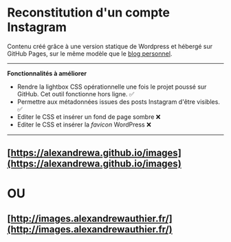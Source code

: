# Reconstitution d'un compte Instagram

Contenu créé grâce à une version statique de Wordpress et hébergé sur GitHub Pages, sur le même modèle que le [blog personnel](https://alexandrewa.github.io/blog/).

****

**Fonctionnalités à améliorer**

* Rendre la lightbox CSS opérationnelle une fois le projet poussé sur GitHub. Cet outil fonctionne hors ligne. ✅
* Permettre aux métadonnées issues des posts Instagram d'être visibles. ✅
* Editer le CSS et insérer un fond de page sombre ❌
* Editer le CSS et insérer la *favicon* WordPress ❌

****

## [https://alexandrewa.github.io/images](https://alexandrewa.github.io/images)

# OU

## [http://images.alexandrewauthier.fr/](http://images.alexandrewauthier.fr/)
